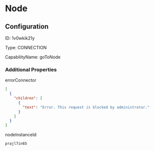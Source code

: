 # Node
## Configuration
ID:  1v0wkik21y

Type: CONNECTION 

CapabilityName: goToNode






### Additional Properties
errorConnector
```json 
[
  {
    "children": [
      {
        "text": "Error. This request is blocked by administrator."
      }
    ]
  }
]
```


nodeInstanceId
```string 
prajl7in65
```




